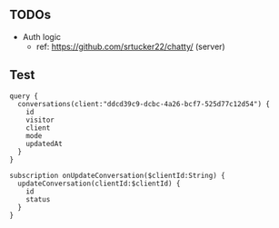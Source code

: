 ## TODOs

* Auth logic 
  * ref: https://github.com/srtucker22/chatty/ (server)

## Test

```
query {
  conversations(client:"ddcd39c9-dcbc-4a26-bcf7-525d77c12d54") {
    id
    visitor
    client
    mode
    updatedAt
  }
}
```

```
subscription onUpdateConversation($clientId:String) {
  updateConversation(clientId:$clientId) {
    id
    status
  } 
}
```